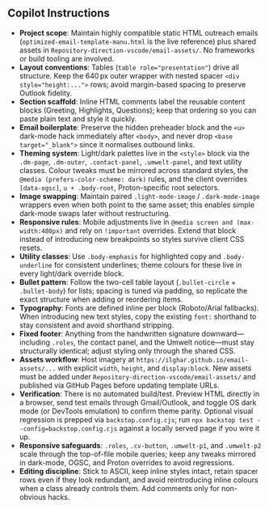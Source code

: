 ## Copilot Instructions
- **Project scope**: Maintain highly compatible static HTML outreach emails (`optimized-email-template-manu.html` is the live reference) plus shared assets in `Repository-direction-vscode/email-assets/`. No frameworks or build tooling are involved.
- **Layout conventions**: Tables (`table role="presentation"`) drive all structure. Keep the 640 px outer wrapper with nested spacer `<div style="height:...">` rows; avoid margin-based spacing to preserve Outlook fidelity.
- **Section scaffold**: Inline HTML comments label the reusable content blocks (Greeting, Highlights, Questions); keep that ordering so you can paste plain text and style it quickly.
- **Email boilerplate**: Preserve the hidden preheader block and the `<u>` dark-mode hack immediately after `<body>`, and never drop `<base target="_blank">` since it normalises outbound links.
- **Theming system**: Light/dark palettes live in the `<style>` block via the `.dm-page`, `.dm-outer`, `.contact-panel`, `.umwelt-panel`, and text utility classes. Colour tweaks must be mirrored across standard styles, the `@media (prefers-color-scheme: dark)` rules, and the client overrides `[data-ogsc]`, `u + .body-root`, Proton-specific root selectors.
- **Image swapping**: Maintain paired `.light-mode-image` / `.dark-mode-image` wrappers even when both point to the same asset; this enables simple dark-mode swaps later without restructuring.
- **Responsive rules**: Mobile adjustments live in `@media screen and (max-width:480px)` and rely on `!important` overrides. Extend that block instead of introducing new breakpoints so styles survive client CSS resets.
- **Utility classes**: Use `.body-emphasis` for highlighted copy and `.body-underline` for consistent underlines; theme colours for these live in every light/dark override block.
- **Bullet pattern**: Follow the two-cell table layout (`.bullet-circle` + `.bullet-body`) for lists; spacing is tuned via padding, so replicate the exact structure when adding or reordering items.
- **Typography**: Fonts are defined inline per block (Roboto/Arial fallbacks). When introducing new text styles, copy the existing `font:` shorthand to stay consistent and avoid shorthand stripping.
- **Fixed footer**: Anything from the handwritten signature downward—including `.roles`, the contact panel, and the Umwelt notice—must stay structurally identical; adjust styling only through the shared CSS.
- **Assets workflow**: Host imagery at `https://ilghar.github.io/email-assets/...` with explicit `width`, `height`, and `display:block`. New assets must be added under `Repository-direction-vscode/email-assets/` and published via GitHub Pages before updating template URLs.
- **Verification**: There is no automated build/test. Preview HTML directly in a browser, send test emails through Gmail/Outlook, and toggle OS dark mode (or DevTools emulation) to confirm theme parity. Optional visual regression is prepped via `backstop.config.cjs`; run `npx backstop test --config=backstop.config.cjs` against a locally served page if you wire it up.
- **Responsive safeguards**: `.roles`, `.cv-button`, `.umwelt-p1`, and `.umwelt-p2` scale through the top-of-file mobile queries; keep any tweaks mirrored in dark-mode, OGSC, and Proton overrides to avoid regressions.
- **Editing discipline**: Stick to ASCII, keep inline styles intact, retain spacer rows even if they look redundant, and avoid reintroducing inline colours when a class already controls them. Add comments only for non-obvious hacks.
